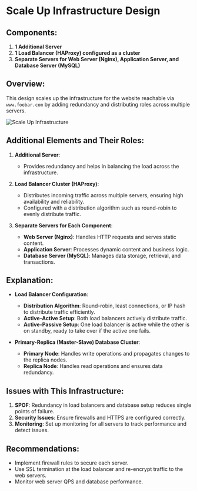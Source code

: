 # Scale Up Infrastructure Design

## Components:
1. **1 Additional Server**
2. **1 Load Balancer (HAProxy) configured as a cluster**
3. **Separate Servers for Web Server (Nginx), Application Server, and Database Server (MySQL)**

## Overview:
This design scales up the infrastructure for the website reachable via `www.foobar.com` by adding redundancy and distributing roles across multiple servers.

![Scale Up Infrastructure](./scale_up.png)

## Additional Elements and Their Roles:
1. **Additional Server**:
   - Provides redundancy and helps in balancing the load across the infrastructure.

2. **Load Balancer Cluster (HAProxy)**:
   - Distributes incoming traffic across multiple servers, ensuring high availability and reliability.
   - Configured with a distribution algorithm such as round-robin to evenly distribute traffic.

3. **Separate Servers for Each Component**:
   - **Web Server (Nginx)**: Handles HTTP requests and serves static content.
   - **Application Server**: Processes dynamic content and business logic.
   - **Database Server (MySQL)**: Manages data storage, retrieval, and transactions.

## Explanation:
- **Load Balancer Configuration**:
  - **Distribution Algorithm**: Round-robin, least connections, or IP hash to distribute traffic efficiently.
  - **Active-Active Setup**: Both load balancers actively distribute traffic.
  - **Active-Passive Setup**: One load balancer is active while the other is on standby, ready to take over if the active one fails.

- **Primary-Replica (Master-Slave) Database Cluster**:
  - **Primary Node**: Handles write operations and propagates changes to the replica nodes.
  - **Replica Node**: Handles read operations and ensures data redundancy.

## Issues with This Infrastructure:
1. **SPOF**: Redundancy in load balancers and database setup reduces single points of failure.
2. **Security Issues**: Ensure firewalls and HTTPS are configured correctly.
3. **Monitoring**: Set up monitoring for all servers to track performance and detect issues.

## Recommendations:
- Implement firewall rules to secure each server.
- Use SSL termination at the load balancer and re-encrypt traffic to the web servers.
- Monitor web server QPS and database performance.


